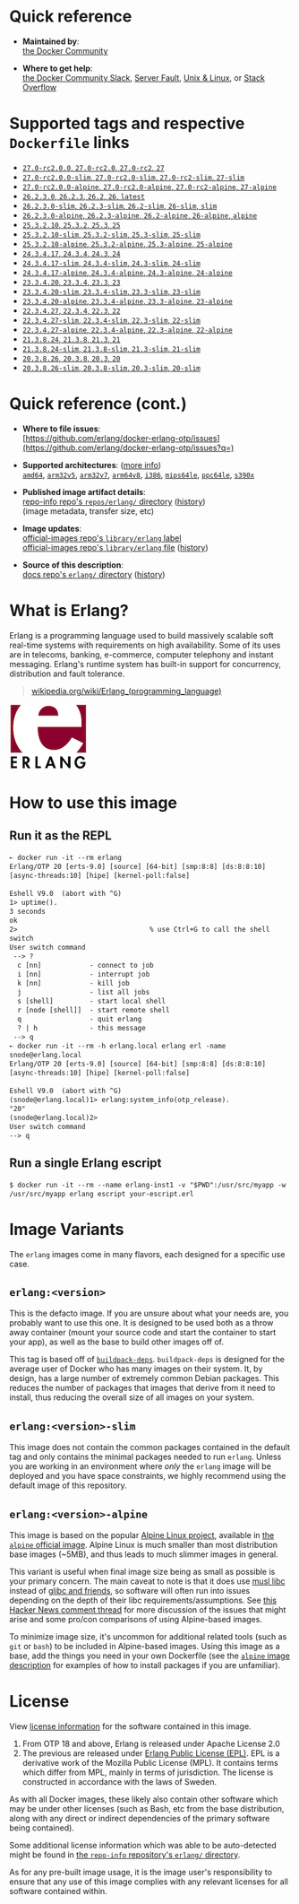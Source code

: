 <!--

********************************************************************************

WARNING:

    DO NOT EDIT "erlang/README.md"

    IT IS AUTO-GENERATED

    (from the other files in "erlang/" combined with a set of templates)

********************************************************************************

-->

# Quick reference

-	**Maintained by**:  
	[the Docker Community](https://github.com/erlang/docker-erlang-otp)

-	**Where to get help**:  
	[the Docker Community Slack](https://dockr.ly/comm-slack), [Server Fault](https://serverfault.com/help/on-topic), [Unix & Linux](https://unix.stackexchange.com/help/on-topic), or [Stack Overflow](https://stackoverflow.com/help/on-topic)

# Supported tags and respective `Dockerfile` links

-	[`27.0-rc2.0.0`, `27.0-rc2.0`, `27.0-rc2`, `27`](https://github.com/erlang/docker-erlang-otp/blob/c7e3d58244259ec45bd0b84df7287096d9833d19/27/Dockerfile)
-	[`27.0-rc2.0.0-slim`, `27.0-rc2.0-slim`, `27.0-rc2-slim`, `27-slim`](https://github.com/erlang/docker-erlang-otp/blob/c7e3d58244259ec45bd0b84df7287096d9833d19/27/slim/Dockerfile)
-	[`27.0-rc2.0.0-alpine`, `27.0-rc2.0-alpine`, `27.0-rc2-alpine`, `27-alpine`](https://github.com/erlang/docker-erlang-otp/blob/c7e3d58244259ec45bd0b84df7287096d9833d19/27/alpine/Dockerfile)
-	[`26.2.3.0`, `26.2.3`, `26.2`, `26`, `latest`](https://github.com/erlang/docker-erlang-otp/blob/c7e3d58244259ec45bd0b84df7287096d9833d19/26/Dockerfile)
-	[`26.2.3.0-slim`, `26.2.3-slim`, `26.2-slim`, `26-slim`, `slim`](https://github.com/erlang/docker-erlang-otp/blob/c7e3d58244259ec45bd0b84df7287096d9833d19/26/slim/Dockerfile)
-	[`26.2.3.0-alpine`, `26.2.3-alpine`, `26.2-alpine`, `26-alpine`, `alpine`](https://github.com/erlang/docker-erlang-otp/blob/c7e3d58244259ec45bd0b84df7287096d9833d19/26/alpine/Dockerfile)
-	[`25.3.2.10`, `25.3.2`, `25.3`, `25`](https://github.com/erlang/docker-erlang-otp/blob/c7e3d58244259ec45bd0b84df7287096d9833d19/25/Dockerfile)
-	[`25.3.2.10-slim`, `25.3.2-slim`, `25.3-slim`, `25-slim`](https://github.com/erlang/docker-erlang-otp/blob/c7e3d58244259ec45bd0b84df7287096d9833d19/25/slim/Dockerfile)
-	[`25.3.2.10-alpine`, `25.3.2-alpine`, `25.3-alpine`, `25-alpine`](https://github.com/erlang/docker-erlang-otp/blob/c7e3d58244259ec45bd0b84df7287096d9833d19/25/alpine/Dockerfile)
-	[`24.3.4.17`, `24.3.4`, `24.3`, `24`](https://github.com/erlang/docker-erlang-otp/blob/c7e3d58244259ec45bd0b84df7287096d9833d19/24/Dockerfile)
-	[`24.3.4.17-slim`, `24.3.4-slim`, `24.3-slim`, `24-slim`](https://github.com/erlang/docker-erlang-otp/blob/c7e3d58244259ec45bd0b84df7287096d9833d19/24/slim/Dockerfile)
-	[`24.3.4.17-alpine`, `24.3.4-alpine`, `24.3-alpine`, `24-alpine`](https://github.com/erlang/docker-erlang-otp/blob/c7e3d58244259ec45bd0b84df7287096d9833d19/24/alpine/Dockerfile)
-	[`23.3.4.20`, `23.3.4`, `23.3`, `23`](https://github.com/erlang/docker-erlang-otp/blob/c7e3d58244259ec45bd0b84df7287096d9833d19/23/Dockerfile)
-	[`23.3.4.20-slim`, `23.3.4-slim`, `23.3-slim`, `23-slim`](https://github.com/erlang/docker-erlang-otp/blob/c7e3d58244259ec45bd0b84df7287096d9833d19/23/slim/Dockerfile)
-	[`23.3.4.20-alpine`, `23.3.4-alpine`, `23.3-alpine`, `23-alpine`](https://github.com/erlang/docker-erlang-otp/blob/c7e3d58244259ec45bd0b84df7287096d9833d19/23/alpine/Dockerfile)
-	[`22.3.4.27`, `22.3.4`, `22.3`, `22`](https://github.com/erlang/docker-erlang-otp/blob/c7e3d58244259ec45bd0b84df7287096d9833d19/22/Dockerfile)
-	[`22.3.4.27-slim`, `22.3.4-slim`, `22.3-slim`, `22-slim`](https://github.com/erlang/docker-erlang-otp/blob/c7e3d58244259ec45bd0b84df7287096d9833d19/22/slim/Dockerfile)
-	[`22.3.4.27-alpine`, `22.3.4-alpine`, `22.3-alpine`, `22-alpine`](https://github.com/erlang/docker-erlang-otp/blob/c7e3d58244259ec45bd0b84df7287096d9833d19/22/alpine/Dockerfile)
-	[`21.3.8.24`, `21.3.8`, `21.3`, `21`](https://github.com/erlang/docker-erlang-otp/blob/fd21a3bf876b240b413d2cd4543d832dca466c5c/21/Dockerfile)
-	[`21.3.8.24-slim`, `21.3.8-slim`, `21.3-slim`, `21-slim`](https://github.com/erlang/docker-erlang-otp/blob/fd21a3bf876b240b413d2cd4543d832dca466c5c/21/slim/Dockerfile)
-	[`20.3.8.26`, `20.3.8`, `20.3`, `20`](https://github.com/erlang/docker-erlang-otp/blob/fd21a3bf876b240b413d2cd4543d832dca466c5c/20/Dockerfile)
-	[`20.3.8.26-slim`, `20.3.8-slim`, `20.3-slim`, `20-slim`](https://github.com/erlang/docker-erlang-otp/blob/fd21a3bf876b240b413d2cd4543d832dca466c5c/20/slim/Dockerfile)

# Quick reference (cont.)

-	**Where to file issues**:  
	[https://github.com/erlang/docker-erlang-otp/issues](https://github.com/erlang/docker-erlang-otp/issues?q=)

-	**Supported architectures**: ([more info](https://github.com/docker-library/official-images#architectures-other-than-amd64))  
	[`amd64`](https://hub.docker.com/r/amd64/erlang/), [`arm32v5`](https://hub.docker.com/r/arm32v5/erlang/), [`arm32v7`](https://hub.docker.com/r/arm32v7/erlang/), [`arm64v8`](https://hub.docker.com/r/arm64v8/erlang/), [`i386`](https://hub.docker.com/r/i386/erlang/), [`mips64le`](https://hub.docker.com/r/mips64le/erlang/), [`ppc64le`](https://hub.docker.com/r/ppc64le/erlang/), [`s390x`](https://hub.docker.com/r/s390x/erlang/)

-	**Published image artifact details**:  
	[repo-info repo's `repos/erlang/` directory](https://github.com/docker-library/repo-info/blob/master/repos/erlang) ([history](https://github.com/docker-library/repo-info/commits/master/repos/erlang))  
	(image metadata, transfer size, etc)

-	**Image updates**:  
	[official-images repo's `library/erlang` label](https://github.com/docker-library/official-images/issues?q=label%3Alibrary%2Ferlang)  
	[official-images repo's `library/erlang` file](https://github.com/docker-library/official-images/blob/master/library/erlang) ([history](https://github.com/docker-library/official-images/commits/master/library/erlang))

-	**Source of this description**:  
	[docs repo's `erlang/` directory](https://github.com/docker-library/docs/tree/master/erlang) ([history](https://github.com/docker-library/docs/commits/master/erlang))

# What is Erlang?

Erlang is a programming language used to build massively scalable soft real-time systems with requirements on high availability. Some of its uses are in telecoms, banking, e-commerce, computer telephony and instant messaging. Erlang's runtime system has built-in support for concurrency, distribution and fault tolerance.

> [wikipedia.org/wiki/Erlang_(programming_language)](https://en.wikipedia.org/wiki/Erlang_%28programming_language%29)

![logo](https://raw.githubusercontent.com/docker-library/docs/4144083772e02655d41aa10d6467aaf1e99fa77b/erlang/logo.png)

# How to use this image

## Run it as the REPL

```console
➸ docker run -it --rm erlang
Erlang/OTP 20 [erts-9.0] [source] [64-bit] [smp:8:8] [ds:8:8:10] [async-threads:10] [hipe] [kernel-poll:false]

Eshell V9.0  (abort with ^G)
1> uptime().
3 seconds
ok
2>                                 % use Ctrl+G to call the shell switch
User switch command
 --> ?
  c [nn]            - connect to job
  i [nn]            - interrupt job
  k [nn]            - kill job
  j                 - list all jobs
  s [shell]         - start local shell
  r [node [shell]]  - start remote shell
  q                 - quit erlang
  ? | h             - this message
 --> q
➸ docker run -it --rm -h erlang.local erlang erl -name snode@erlang.local
Erlang/OTP 20 [erts-9.0] [source] [64-bit] [smp:8:8] [ds:8:8:10] [async-threads:10] [hipe] [kernel-poll:false]

Eshell V9.0  (abort with ^G)
(snode@erlang.local)1> erlang:system_info(otp_release).
"20"
(snode@erlang.local)2>
User switch command
--> q
```

## Run a single Erlang escript

```console
$ docker run -it --rm --name erlang-inst1 -v "$PWD":/usr/src/myapp -w /usr/src/myapp erlang escript your-escript.erl
```

# Image Variants

The `erlang` images come in many flavors, each designed for a specific use case.

## `erlang:<version>`

This is the defacto image. If you are unsure about what your needs are, you probably want to use this one. It is designed to be used both as a throw away container (mount your source code and start the container to start your app), as well as the base to build other images off of.

This tag is based off of [`buildpack-deps`](https://hub.docker.com/_/buildpack-deps/). `buildpack-deps` is designed for the average user of Docker who has many images on their system. It, by design, has a large number of extremely common Debian packages. This reduces the number of packages that images that derive from it need to install, thus reducing the overall size of all images on your system.

## `erlang:<version>-slim`

This image does not contain the common packages contained in the default tag and only contains the minimal packages needed to run `erlang`. Unless you are working in an environment where *only* the `erlang` image will be deployed and you have space constraints, we highly recommend using the default image of this repository.

## `erlang:<version>-alpine`

This image is based on the popular [Alpine Linux project](https://alpinelinux.org), available in [the `alpine` official image](https://hub.docker.com/_/alpine). Alpine Linux is much smaller than most distribution base images (~5MB), and thus leads to much slimmer images in general.

This variant is useful when final image size being as small as possible is your primary concern. The main caveat to note is that it does use [musl libc](https://musl.libc.org) instead of [glibc and friends](https://www.etalabs.net/compare_libcs.html), so software will often run into issues depending on the depth of their libc requirements/assumptions. See [this Hacker News comment thread](https://news.ycombinator.com/item?id=10782897) for more discussion of the issues that might arise and some pro/con comparisons of using Alpine-based images.

To minimize image size, it's uncommon for additional related tools (such as `git` or `bash`) to be included in Alpine-based images. Using this image as a base, add the things you need in your own Dockerfile (see the [`alpine` image description](https://hub.docker.com/_/alpine/) for examples of how to install packages if you are unfamiliar).

# License

View [license information](http://www.erlang.org/about.html) for the software contained in this image.

1.	From OTP 18 and above, Erlang is released under Apache License 2.0
2.	The previous are released under [Erlang Public License (EPL)](http://www.erlang.org/EPLICENSE). EPL is a derivative work of the Mozilla Public License (MPL). It contains terms which differ from MPL, mainly in terms of jurisdiction. The license is constructed in accordance with the laws of Sweden.

As with all Docker images, these likely also contain other software which may be under other licenses (such as Bash, etc from the base distribution, along with any direct or indirect dependencies of the primary software being contained).

Some additional license information which was able to be auto-detected might be found in [the `repo-info` repository's `erlang/` directory](https://github.com/docker-library/repo-info/tree/master/repos/erlang).

As for any pre-built image usage, it is the image user's responsibility to ensure that any use of this image complies with any relevant licenses for all software contained within.
